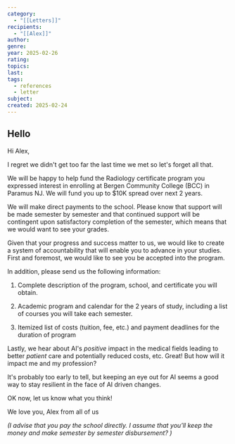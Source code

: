 ```yaml
---
category:
  - "[[Letters]]"
recipients:
  - "[[Alex]]"
author: 
genre: 
year: 2025-02-26
rating: 
topics: 
last: 
tags:
  - references
  - letter
subject: 
created: 2025-02-24
---
```

## Hello

Hi Alex,

I regret we didn't get too far the last time we met so let's forget all that.

We will be happy to help fund the Radiology certificate program you expressed interest in enrolling at Bergen Community College (BCC) in Paramus NJ. We will fund you up to $10K spread over next 2 years.

We will make direct payments to the school. Please know that support will be made semester by semester and that continued support will be contingent upon satisfactory completion of the semester, which means that we would want to see your grades.

Given that your progress and success matter to us, we would like to create a system of accountability that will enable you to advance in your studies. First and foremost, we would like to see you be accepted into the program.

In addition, please send us the following information:

1.  Complete description of the program, school, and certificate you will obtain.

2. Academic program and calendar for the 2 years of study, including a list of courses you will take each semester.

3. Itemized list of costs (tuition, fee, etc.) and payment deadlines for the duration of program

Lastly, we hear about AI's *positive* impact in the medical fields leading to better *patient* care and potentially reduced costs, etc. Great! But how will it impact me and my profession?

It's probably too early to tell, but keeping an eye out for AI seems a good way to stay resilient in the face of AI driven changes.

OK now, let us know what you think!

We love you, Alex
					from all of us


*(I advise that you pay the school directly. I assume that you’ll keep the money and make semester by semester disbursement? )*